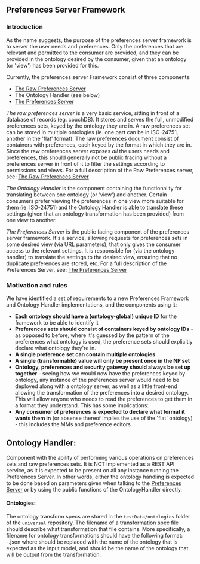 ## Preferences Server Framework

### Introduction
As the name suggests, the purpose of the preferences server framework is to server the user needs and preferences. Only the preferences that are relevant and permitted to the consumer are provided, and they can be provided in the ontology desired by the consumer, given that an ontology (or 'view') has been provided for this.

Currently, the preferences server Framework consist of three components:
* [The Raw Preferences Server](RawPreferencesServer.md)
* The Ontology Handler (see below)
* [The Preferences Server](PreferencesServer.md)

_The raw preferences server_ is a very basic service, sitting in front of a database of records (eg. couchDB). It stores and serves the full, unmodified preferences sets, keyed by the ontology they are in. A raw preferences set can be stored in multiple ontologies (ie. one part can be in ISO-24751, another in the 'flat' format). The raw preferences document consist of containers with preferences, each keyed by the format in which they are in. Since the raw preferences server exposes _all_ the users needs and preferences, this should generally not be public fracing without a preferences server in front of it to filter the settings according to permissions and views. For a full description of the Raw Preferences server, see: [The Raw Preferences Server](RawPreferencesServer.md)

_The Ontology Handler_ is the component containing the functionality for translating between one ontology (or 'view') and another. Certain consumers prefer viewing the preferences in one view more suitable for them (ie. ISO-24751) and the Ontology Handler is able to translate these settings (given that an ontology transformation has been provided) from one view to another.

_The Preferences Server_ is the public facing component of the preferences server framework. It's a service, allowing requests for preferences sets in some desired view (via URL parameters), that only gives the consumer access to the relevant settings. It is responsible for (via the ontology handler) to translate the settings to the desired view, ensuring that no duplicate preferences are stored, etc. For a full description of the Preferences Server, see: [The Preferences Server](PreferencesServer.md)

### Motivation and rules

We have identified a set of requirements to a new Preferences Framework and Ontology Handler implementations, and the components using it:

* **Each ontology should have a (ontology-global) unique ID** for the framework to be able to identify it
* **Preferences sets should consist of containers keyed by ontology IDs** - as opposed to before, where it's guessed by the pattern of the preferences what ontology is used, the preference sets should explicitly declare what ontology they're in.
* **A single preference set can contain multiple ontologies.**
* **A single (transformable) value will only be present once in the NP set**
* **Ontology, preferences and security gateway should always be set up together** - seeing how we would now have the preferences keyed by ontology, any instance of the preferences server would need to be deployed along with a ontology server, as well as a little front-end allowing the transformation of the preferences into a desired ontology. This will allow anyone who needs to read the preferences to get them in a format they understand. This has some implications:
* **Any consumer of preferences is expected to declare what format it wants them in** (or absense thereof implies the use of the 'flat' ontology) - this includes the MMs and preference editors


## Ontology Handler:

Component with the ability of performing various operations on preferences sets and raw preferences sets. It is NOT implemented as a REST API service, as it is expected to be present on all any instance running the Preferences Server. In other words, either the ontology handling is expected to be done based on parameters given when talking to the [Preferences Server](PreferencesServer.md) or by using the public functions of the OntologyHandler directly.

#### Ontologies:
The ontology transform specs are stored in the `testData/ontologies` folder of the `universal` repository. The filename of a transformation spec file should describe what transformation that file contains. More specifically, a filename for ontology transformations should have the following format: <from>-<to>.json where <from> should be replaced with the name of the ontology that is expected as the input model, and <to> should be the name of the ontology that will be output from the transformation.





